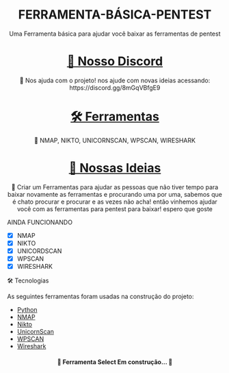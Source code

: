 <h1 align="center">FERRAMENTA-BÁSICA-PENTEST</h1>
<p align="center">Uma Ferramenta básica para ajudar você baixar as ferramentas de pentest</p>
<h1 align="center">
    <a href="https://pt-br.reactjs.org/">🔗 Nosso Discord</a>
</h1>
<p align="center">🚀 Nos ajuda com o projeto! nos ajude com novas ideias acessando: https://discord.gg/8mGqVBfgE9</p>
<h1 align="center">
    <a href="https://pt-br.reactjs.org/">🛠️ Ferramentas</a>
</h1>
<p align="center"> 🤠 NMAP, NIKTO, UNICORNSCAN, WPSCAN, WIRESHARK</p>
<h1 align="center">
    <a href="https://pt-br.reactjs.org/">🤑 Nossas Ideias</a>
</h1>
<p align="center"> 🤑 Criar um Ferramentas para ajudar as pessoas que não tiver tempo para baixar novamente as ferramentas e procurando uma por uma, sabemos que é chato procurar e procurar e as vezes não acha! então vinhemos ajudar você com as ferramentas para pentest para baixar! espero que goste</p>
 AINDA FUNCIONANDO

- [x] NMAP
- [x] NIKTO
- [x] UNICORDSCAN
- [x] WPSCAN
- [x] WIRESHARK

🛠 Tecnologias

As seguintes ferramentas foram usadas na construção do projeto:

- [Python](https://python.org/)
- [NMAP](https://nmap.org/)
- [Nikto](https://github.com/sullo/nikto)
- [UnicornScan](https://tools.kali.org/information-gathering/unicornscan)
- [WPSCAN](https://github.com/wpscanteam/wpscan)
- [Wireshark](https://gitlab.com/kalilinux/packages/wireshark)

<h4 align="center"> 
	🚧  Ferramenta Select  Em construção...  🚧
</h4>
